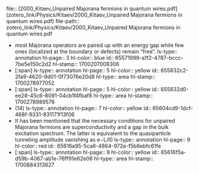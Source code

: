 file:: [2000_Kitaev_Unpaired Majorana fermions in quantum wires.pdf](zotero_link/Physics/Kitaev/2000_Kitaev_Unpaired Majorana fermions in quantum wires.pdf)
file-path:: zotero_link/Physics/Kitaev/2000_Kitaev_Unpaired Majorana fermions in quantum wires.pdf

- most Majorana operators are paired up with an energy gap while few ones (localized at the boundary or defects) remain “free”.
  ls-type:: annotation
  hl-page:: 3
  hl-color:: blue
  id:: 65571999-a1f2-4787-bccc-7be5e150c2d2
  hl-stamp:: 1700207008306
- [:span]
  ls-type:: annotation
  hl-page:: 5
  hl-color:: yellow
  id:: 655832c2-2fa9-4620-9d01-0f73076e20d8
  hl-type:: area
  hl-stamp:: 1700278977052
- [:span]
  ls-type:: annotation
  hl-page:: 5
  hl-color:: yellow
  id:: 655832d0-ee28-45c6-8091-04cb1f4fbaf8
  hl-type:: area
  hl-stamp:: 1700278989576
- (14)
  ls-type:: annotation
  hl-page:: 7
  hl-color:: yellow
  id:: 65604cd9-1dcf-468f-9331-831171f13f06
- It has been mentioned that the necessary conditions for unpaired Majorana fermions are superconductivity and a gap in the bulk excitation spectrum. The latter is equivalent to the quasiparticle tunneling amplitude vanishing as e−L/l0
  ls-type:: annotation
  hl-page:: 9
  hl-color:: red
  id:: 65616a95-5ca6-4864-972e-f5b6ebfc61fe
- [:span]
  ls-type:: annotation
  hl-page:: 9
  hl-color:: yellow
  id:: 65616f5a-d59b-4067-ab1e-76ff91e62e06
  hl-type:: area
  hl-stamp:: 1700884313627